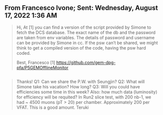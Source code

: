 ## From Francesco Ivone; Sent: Wednesday, August 17, 2022 1:36 AM
> Hi,
At [1] you can find a version of the script provided by Simone to fetch the DCS database. 
The exact name of the db and the password are taken from env variables. 
The details of password and username can be provided by Simone in cc. 
If the psw can’t be shared, we might think to get a compiled version of the code, having the psw hard coded. 
> 
> Best,
Francesco
> [1] https://github.com/gem-dpg-pfa/P5GEMOfflineMonitor


## 
> Thanks!
Q1: Can we share the P.W. with Seungjin?
Q2: What will Simone take his vacation? How long?
Q3: Will you could have efficiencies some time in this week?
Also: how much data (luminosity) for efficiency will be requited?
In Run2 slice test, with 200 nb-1, we had ~ 4500 muons (pT > 20) per chamber.
Approximately 200 per VFAT.  This is a good amount.
Teruki
